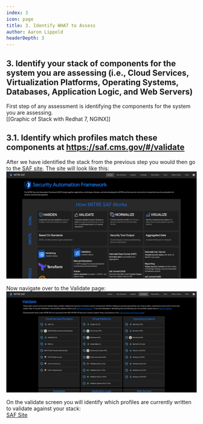 ```yaml
---
index: 3
icon: page
title: 3. Identify WHAT to Assess
author: Aaron Lippold
headerDepth: 3
---
```


## 3. Identify your stack of components for the system you are assessing (i.e., Cloud Services, Virtualization Platforms, Operating Systems, Databases, Application Logic, and Web Servers)

First step of any assessment is identifying the components for the system you are assessing.  
[[Graphic of Stack with Redhat 7, NGINX]]

## 3.1. Identify which profiles match these components at https://saf.cms.gov/#/validate

After we have identified the stack from the previous step you would then go to the [SAF site](saf.mitre.org). The site will look like this:  
![Alt text](../../assets/img/SAF_Home.png)

Now navigate over to the Validate page:  
![Alt text](../../assets/img/SAF_Validate.png)

On the validate screen you will identify which profiles are currently written to validate against your stack:  
[SAF Site](https://saf.mitre.org/#/validate)
